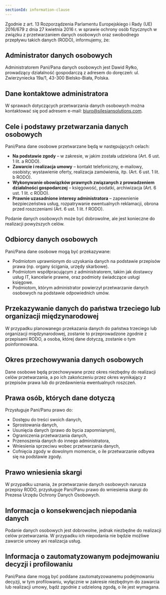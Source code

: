 ```yaml
---
sectionId: information-clause
---
```


Zgodnie z art. 13 Rozporządzenia Parlamentu Europejskiego i Rady (UE) 2016/679 z dnia 27 kwietnia 2016 r. w sprawie ochrony osób fizycznych w związku z przetwarzaniem danych osobowych oraz swobodnego przepływu takich danych (RODO), informujemy, że:

## Administrator danych osobowych

Administratorem Pani/Pana danych osobowych jest Dawid Ryłko, prowadzący działalność gospodarczą z adresem do doręczeń: ul. Zwierzyniecka 19a/1, 43-300 Bielsko-Biała, Polska.

## Dane kontaktowe administratora

W sprawach dotyczących przetwarzania danych osobowych można kontaktować się pod adresem e-mail: [biuro@silesiansolutions.com](mailto:biuro@silesiansolutions.com).

## Cele i podstawy przetwarzania danych osobowych

Pani/Pana dane osobowe przetwarzane będą w następujących celach:

- **Na podstawie zgody** – w zakresie, w jakim została udzielona (Art. 6 ust. 1 lit. a RODO).
- **Zawarcie i realizacja umowy** – kontakt telefoniczny, e-mailowy, osobisty; wystawienie oferty, realizacja zamówienia, itp. (Art. 6 ust. 1 lit. b RODO).
- **Wykonywanie obowiązków prawnych związanych z prowadzeniem działalności gospodarczej** – księgowość, podatki, archiwizacja (Art. 6 ust. 1 lit. c RODO).
- **Prawnie uzasadnione interesy administratora** – zapewnienie bezpieczeństwa usług, rozpatrywanie ewentualnych reklamacji, obrona przed roszczeniami (Art. 6 ust. 1 lit. f RODO).

Podanie danych osobowych może być dobrowolne, ale jest konieczne do realizacji powyższych celów.

## Odbiorcy danych osobowych

Pani/Pana dane osobowe mogą być przekazywane:

- Podmiotom uprawnionym do uzyskania danych na podstawie przepisów prawa (np. organy ścigania, urzędy skarbowe).
- Podmiotom współpracującym z administratorem, takim jak dostawcy usług IT, kancelarie prawne, oraz podmioty świadczące usługi księgowe.
- Podmiotom, którym administrator powierzył przetwarzanie danych osobowych na podstawie odpowiednich umów.

## Przekazywanie danych do państwa trzeciego lub organizacji międzynarodowej

W przypadku planowanego przekazania danych do państwa trzeciego lub organizacji międzynarodowej, zostanie to przeprowadzone zgodnie z przepisami RODO, a osoba, której dane dotyczą, zostanie o tym poinformowana.

## Okres przechowywania danych osobowych

Dane osobowe będą przechowywane przez okres niezbędny do realizacji celów przetwarzania, a po ich zakończeniu przez okres wynikający z przepisów prawa lub do przedawnienia ewentualnych roszczeń.

## Prawa osób, których dane dotyczą

Przysługuje Pani/Panu prawo do:

- Dostępu do treści swoich danych,
- Sprostowania danych,
- Usunięcia danych (prawo do bycia zapomnianym),
- Ograniczenia przetwarzania danych,
- Przenoszenia danych do innego administratora,
- Wniesienia sprzeciwu wobec przetwarzania danych,
- Cofnięcia zgody w dowolnym momencie, o ile przetwarzanie odbywa się na podstawie zgody.

## Prawo wniesienia skargi

W przypadku uznania, że przetwarzanie danych osobowych narusza przepisy RODO, przysługuje Pani/Panu prawo do wniesienia skargi do Prezesa Urzędu Ochrony Danych Osobowych.

## Informacja o konsekwencjach niepodania danych

Podanie danych osobowych jest dobrowolne, jednak niezbędne do realizacji celów przetwarzania. W przypadku ich niepodania nie będzie możliwe zawarcie umowy ani realizacja usług.

## Informacja o zautomatyzowanym podejmowaniu decyzji i profilowaniu

Pani/Pana dane mogą być poddane zautomatyzowanemu podejmowaniu decyzji, w tym profilowaniu, wyłącznie w zakresie niezbędnym do zawarcia lub realizacji umowy, bądź zgodnie z udzieloną zgodą, o ile jest wymagana.
